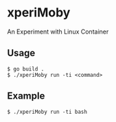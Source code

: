 # xperiMoby

An Experiment with Linux Container

## Usage

``` shell
$ go build .
$ ./xperiMoby run -ti <command>
```

## Example

``` shell
$ ./xperiMoby run -ti bash
```
